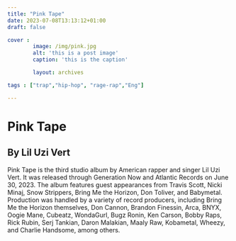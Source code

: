 ```yaml
---
title: "Pink Tape"
date: 2023-07-08T13:13:12+01:00
draft: false

cover :
        image: /img/pink.jpg
        alt: 'this is a post image'
        caption: 'this is the caption'

        layout: archives

tags : ["trap","hip-hop", "rage-rap","Eng"]        

---
```


# Pink Tape
## By Lil Uzi Vert

Pink Tape is the third studio album by American rapper and singer Lil Uzi Vert. It was released through Generation Now and Atlantic Records on June 30, 2023. The album features guest appearances from Travis Scott, Nicki Minaj, Snow Strippers, Bring Me the Horizon, Don Toliver, and Babymetal. Production was handled by a variety of record producers, including Bring Me the Horizon themselves, Don Cannon, Brandon Finessin, Arca, BNYX, Oogie Mane, Cubeatz, WondaGurl, Bugz Ronin, Ken Carson, Bobby Raps, Rick Rubin, Serj Tankian, Daron Malakian, Maaly Raw, Kobametal, Wheezy, and Charlie Handsome, among others.